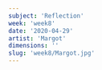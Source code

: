 ```yaml
---
subject: 'Reflection'
week: 'week8'
date: '2020-04-29'
artist: 'Margot'
dimensions: ''
slug: 'week8/Margot.jpg'
---
```

